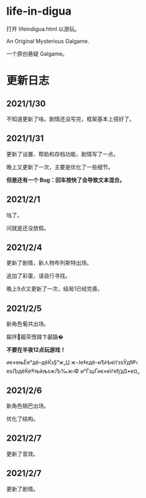 # life-in-digua

打开 lifeindigua.html 以游玩。

An Original Mysterious Galgame.    

一个原创悬疑 Galgame。

# 更新日志

## 2021/1/30

不知道更新了啥。剧情还没写完，框架基本上搭好了。  

## 2021/1/31

更新了设置、帮助和存档功能，剧情写了一点。   

晚上又更新了一次，主要是优化了一些细节。   

**但是还有一个 Bug：回车按快了会导致文本混合。**

## 2021/2/1   

咕了。   

问就是还没放假。

## 2021/2/4   

更新了剧情，新人物布列斯特出场。   

追加了彩蛋，请自行寻找。   

晚上9点又更新了一次，结局1已经完善。   

## 2021/2/5  

新角色葡共出场。   

鏂拌鑹茶憽鍏卞嚭鍦�

**不要在半夜12点玩游戏！**

иє«ењЁе°дё–дёЌз§°ж„Џ ж¬Іе‡єдё–иЂЊеїѓзѕЎд№‹ еѕЉдёЌе®љйљѕжЉ‰ж‹© и°ЃзџҐиє«еїѓеђ‘дЅ•е¤„   

## 2021/2/6  

新角色锅巴出场。   

优化了结构。

## 2021/2/7  

更新了音效。   

## 2021/2/7  

更新了剧情。
